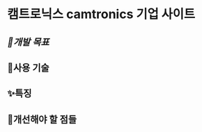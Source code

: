 # 캠트로닉스 camtronics 기업 사이트
*🎯개발 목표*
-----------
**🔨사용 기술**
-----------
**✨특징**
-----------
**💭개선해야 할 점들**
-----------
